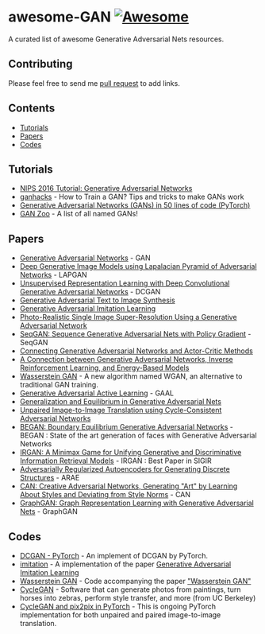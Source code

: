 # awesome-GAN    [![Awesome](https://cdn.rawgit.com/sindresorhus/awesome/d7305f38d29fed78fa85652e3a63e154dd8e8829/media/badge.svg)](https://github.com/sindresorhus/awesome)
A curated list of awesome Generative Adversarial Nets resources.

## Contributing

Please feel free to send me [pull request](https://github.com/Faldict/awesome-GAN/pulls) to add links.

## Contents

- [Tutorials](#Tutorials)
- [Papers](#Papers)
- [Codes](#Codes)

## Tutorials
- [NIPS 2016 Tutorial: Generative Adversarial Networks](https://arxiv.org/abs/1701.00160)
- [ganhacks](https://github.com/soumith/ganhacks) - How to Train a GAN? Tips and tricks to make GANs work
- [Generative Adversarial Networks (GANs) in 50 lines of code (PyTorch)](https://medium.com/@devnag/generative-adversarial-networks-gans-in-50-lines-of-code-pytorch-e81b79659e3f)
- [GAN Zoo](https://deephunt.in/the-gan-zoo-79597dc8c347) - A list of all named GANs!

## Papers
- [Generative Adversarial Networks](https://arxiv.org/abs/1406.2661) - GAN
- [Deep Generative Image Models using Lapalacian Pyramid of Adversarial Networks](https://arxiv.org/abs/1506.05751) - LAPGAN
- [Unsupervised Representation Learning with Deep Convolutional Generative Adversarial Networks](https://arxiv.org/abs/1511.06434) - DCGAN
- [Generative Adversarial Text to Image Synthesis](https://arxiv.org/abs/1605.05396)
- [Generative Adversarial Imitation Learning](https://arxiv.org/abs/1606.03476)
- [Photo-Realistic Single Image Super-Resolution Using a Generative Adversarial Network](https://arxiv.org/abs/1609.04802)
- [SeqGAN: Sequence Generative Adversarial Nets with Policy Gradient](https://arxiv.org/abs/1609.05473) - SeqGAN
- [Connecting Generative Adversarial Networks and Actor-Critic Methods](https://arxiv.org/abs/1610.01945v1)
- [A Connection between Generative Adversarial Networks, Inverse Reinforcement Learning, and Energy-Based Models](https://arxiv.org/abs/1611.03852)
- [Wasserstein GAN](https://arxiv.org/abs/1701.07875) - A new algorithm named WGAN, an alternative to traditional GAN training.
- [Generative Adversarial Active Learning](https://arxiv.org/abs/1702.07956) - GAAL
- [Generalization and Equilibrium in Generative Adversarial Nets](https://arxiv.org/abs/1703.00573)
- [Unpaired Image-to-Image Translation using Cycle-Consistent Adversarial Networks](https://junyanz.github.io/CycleGAN/)
- [BEGAN: Boundary Equilibrium Generative Adversarial Networks](https://arxiv.org/abs/1703.10717) - BEGAN : State of the art generation of faces with Generative Adversarial Networks
- [IRGAN: A Minimax Game for Unifying Generative and Discriminative Information Retrieval Models](https://arxiv.org/abs/1705.10513) - IRGAN : Best Paper in SIGIR
- [Adversarially Regularized Autoencoders for Generating Discrete Structures](https://arxiv.org/abs/1706.04223) - ARAE
- [CAN: Creative Adversarial Networks, Generating "Art" by Learning About Styles and Deviating from Style Norms](https://arxiv.org/abs/1706.07068) - CAN
- [GraphGAN: Graph Representation Learning with Generative Adversarial Nets](https://arxiv.org/abs/1711.08267) - GraphGAN

## Codes
- [DCGAN - PyTorch](https://github.com/pytorch/examples/tree/master/dcgan) - An implement of DCGAN by PyTorch.
- [imitation](https://github.com/openai/imitation) - A implementation of the paper [Generative Adversarial Imitation Learning](https://arxiv.org/abs/1606.03476)
- [Wasserstein GAN](https://github.com/martinarjovsky/WassersteinGAN) - Code accompanying the paper ["Wasserstein GAN"](https://arxiv.org/abs/1701.07875)
- [CycleGAN](https://github.com/junyanz/CycleGAN) - Software that can generate photos from paintings, turn horses into zebras, perform style transfer, and more (from UC Berkeley)
- [CycleGAN and pix2pix in PyTorch](https://github.com/junyanz/pytorch-CycleGAN-and-pix2pix) - This is ongoing PyTorch implementation for both unpaired and paired image-to-image translation.
